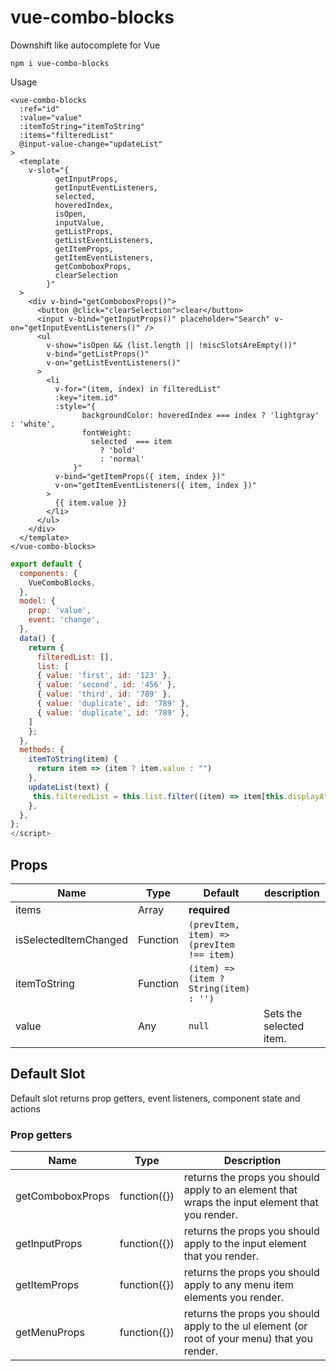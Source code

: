 # vue-combo-blocks

Downshift like autocomplete for Vue

```
npm i vue-combo-blocks
```

Usage

```vue
<vue-combo-blocks
  :ref="id"
  :value="value"
  :itemToString="itemToString"
  :items="filteredList"
  @input-value-change="updateList"
>
  <template
    v-slot="{
          getInputProps,
          getInputEventListeners,
          selected,
          hoveredIndex,
          isOpen,
          inputValue,
          getListProps,
          getListEventListeners,
          getItemProps,
          getItemEventListeners,
          getComboboxProps,
          clearSelection
        }"
  >
    <div v-bind="getComboboxProps()">
      <button @click="clearSelection">clear</button>
      <input v-bind="getInputProps()" placeholder="Search" v-on="getInputEventListeners()" />
      <ul
        v-show="isOpen && (list.length || !miscSlotsAreEmpty())"
        v-bind="getListProps()"
        v-on="getListEventListeners()"
      >
        <li
          v-for="(item, index) in filteredList"
          :key="item.id"
          :style="{
                backgroundColor: hoveredIndex === index ? 'lightgray' : 'white',
                fontWeight:
                  selected  === item
                    ? 'bold'
                    : 'normal'
              }"
          v-bind="getItemProps({ item, index })"
          v-on="getItemEventListeners({ item, index })"
        >
          {{ item.value }}
        </li>
      </ul>
    </div>
  </template>
</vue-combo-blocks>
```

```js
export default {
  components: {
    VueComboBlocks,
  },
  model: {
    prop: 'value',
    event: 'change',
  },
  data() {
    return {
      filteredList: [],
      list: [
      { value: 'first', id: '123' },
      { value: 'second', id: '456' },
      { value: 'third', id: '789' },
      { value: 'duplicate', id: '789' },
      { value: 'duplicate', id: '789' },
    ]
    };
  },
  methods: {
    itemToString(item) {
      return item => (item ? item.value : "")
    },
    updateList(text) {
     this.filteredList = this.list.filter((item) => item[this.displayAttribute].includes(text));
    },
  },
};
</script>

```

## Props

| Name                  | Type     | Default                                   | description             |
| --------------------- | -------- | ----------------------------------------- | ----------------------- |
| items                 | Array    | **required**                              |                         |
| isSelectedItemChanged | Function | `(prevItem, item) => (prevItem !== item)` |                         |
| itemToString          | Function | `(item) => (item ? String(item) : '')`    |                         |
| value                 | Any      | `null`                                    | Sets the selected item. |

## Default Slot

Default slot returns prop getters, event listeners, component state and actions

### Prop getters

| Name             | Type         | Description                                                                                    |
| ---------------- | ------------ | ---------------------------------------------------------------------------------------------- |
| getComboboxProps | function({}) | returns the props you should apply to an element that wraps the input element that you render. |
| getInputProps    | function({}) | returns the props you should apply to the input element that you render.                       |
| getItemProps     | function({}) | returns the props you should apply to any menu item elements you render.                       |
| getMenuProps     | function({}) | returns the props you should apply to the ul element (or root of your menu) that you render.   |

